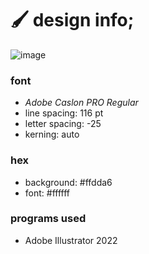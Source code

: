 # 🖌️ design info;
![image](https://user-images.githubusercontent.com/86024524/169922846-c7026303-3941-4b85-9fba-e8e596ccae74.png)

### font
+ *Adobe Caslon PRO Regular*
+ line spacing: 116 pt
+ letter spacing: -25
+ kerning: auto

### hex 
+ background: #ffdda6
+ font: #ffffff

### programs used
+ Adobe Illustrator 2022
